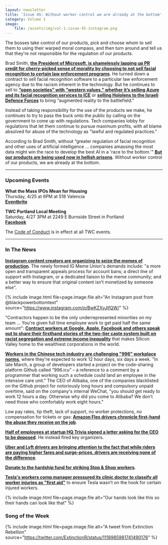 ```yaml
---
layout: newsletter
title: 'Issue 45: Without worker control we are already at the bottom'
category: Volume 1
image:
    file: /assets/img/vol-1-issue-45-instagram.png
---
```


<!-- Content imported from: https://us11.campaign-archive.com/?e=dbff030191&u=194e57c175176cfd13007a197&id=9da70ae814 -->

The bosses take control of our products, pick and choose whom to sell them to using their warped moral compass, and then turn around and tell us that they're not responsible for the regulation of our products.

<!--excerpt-->

Brad Smith, [**the President of Microsoft, is shamelessly lapping up PR credit for cherry-picked sense of morality by choosing to not sell facial recognition to certain law enforcement programs**](https://www.reuters.com/article/us-microsoft-ai-idUSKCN1RS2FV). He turned down a contract to sell facial recognition software to a particular law enforcement agency due to the racism inherent in the technology. But he continues to sell to [**“open societies” with “western values,” whether it’s selling Azure and its facial recognition services to ICE**](https://www.nbcnews.com/tech/tech-news/microsoft-backtracks-proud-support-ice-blog-post-goes-viral-n884446) or [**selling Hololens to the Israeli Defence Forces**](https://twitter.com/idf/status/780741465353904128) to bring “augmented reality to the battlefield.”  
  
Instead of taking responsibility for the use of the products we make, he continues to try to pass the buck onto the public by calling on the government to come up with regulations. Tech companies lobby for regulations that let them continue to pursue maximum profits, with all blame absolved for abuse of the technology as "lawful and regulated practices."  
  
According to Brad Smith, without “greater regulation of facial recognition and other uses of artificial intelligence … companies amassing the most data might win the race to develop the best AI in a 'race to the bottom.'" [**But our products are being used now in hellish prisons**](https://www.motherjones.com/politics/2013/05/10-worst-prisons-america-part-1-adx/). Without worker control of our products, we are already at the bottom.

***

###  Upcoming Events

**What the Mass IPOs Mean for Housing**  
Thursday, 4/25 at 6PM at 518 Valencia  
[**Eventbrite**](https://www.eventbrite.com/e/what-the-mass-ipos-mean-for-housing-tickets-60495636076)  
  
**TWC Portland Local Meeting**  
Saturday, 4/27 3PM at&nbsp;2249 E Burnside Street in Portland  
[**Facebook**](https://www.facebook.com/events/2364437803821440/)

The [Code of Conduct](https://techworkerscoalition.org/community-guide/) is in effect at all TWC events.

***

### In The News

[**Instagram&nbsp;content creators are organizing to seize the memes of production**](https://www.theatlantic.com/technology/archive/2019/04/instagram-memers-are-unionizing/587308/). The newly formed IG Meme Union's demands include: "a more open and transparent appeals process for account bans; a direct line of support with Instagram, or a dedicated liaison to the meme community; and a better way to ensure that original content isn’t monetized by someone else".

{% include image.html
    file=page.image.file
    alt="An Instagram post from @blackpowerbottomtext"
    source="https://www.instagram.com/p/BwKZXyJlfQW/"
%}

"Contractors happen to be the only underrepresented minorities on my team ... You're given full time employee work to get paid half the same amount": [**Contract workers at Google, Apple, Facebook and others speak out to share their firsthand stories of the two-tier caste system built on racist segregation and extreme income inequality**](https://www.kqed.org/news/11741371/two-tiered-caste-system-the-world-of-white-collar-contracting-in-silicon-valley) that makes Silicon Valley home to the wealthiest corporations in the world.&nbsp;&nbsp;  
  
[**Workers in the Chinese tech industry are challenging "996" workplace norms**](https://www.theguardian.com/world/2019/apr/15/china-tech-employees-push-back-against-long-hours-996-alibaba-huawei), where they're expected to work 12 hour days, six days a week. "In late March, a group of developers started a project on the code-sharing platform Github called “996.icu” – a reference to a comment by a programmer that working such a schedule could land an employee in the intensive care unit." The CEO of Alibaba, one of the companies blacklisted on the Github project for notoriously long hours and compulsory unpaid overtime, said on the company's internal WeChat, "you should get ready to work 12 hours a day. Otherwise why did you come to Alibaba? We don’t need those who comfortably work eight hours."  
  
Low pay rates, tip theft, lack of support, no worker protections, no compensation for tickets or gas: [**Amazon Flex drivers chronicle first-hand the abuse they receive on the job**](https://splinternews.com/we-are-treated-like-animals-say-amazon-flex-drivers-1834142643).  
  
[**Half of employees at startup HQ Trivia signed a letter asking for the CEO to be deposed**](https://techcrunch.com/2019/04/14/trivia-game-of-thrones/). He instead fired key organizers.  
  
[**Uber and Lyft drivers are bringing attention to the fact that while riders are paying higher fares and surge-prices, drivers are receiving none of the difference**](https://www.theguardian.com/technology/2019/apr/18/uber-lyft-drivers-surge-pricing-wages).&nbsp;  
  
[**Donate to the hardship fund for striking Stop & Shop workers**](https://www.gofundme.com/supportstopandshopworkers).  
  
[**Tesla's workers comp manager pressured its clinic doctor to classify all worker injuries as "first aid"**](https://www.revealnews.org/article/how-tesla-and-its-doctor-made-sure-injured-employees-didnt-get-workers-comp/) to ensure Tesla wasn’t on the hook for certain injured workers.

{% include image.html
    file=page.image.file
    alt="Our hands look like this so their hands can look like that"
%}

### Song of the Week

{% include image.html
    file=page.image.file
    alt="A tweet from Extinction Rebellion"
    source="https://twitter.com/ExtinctionR/status/1118985981741490176"
%}
